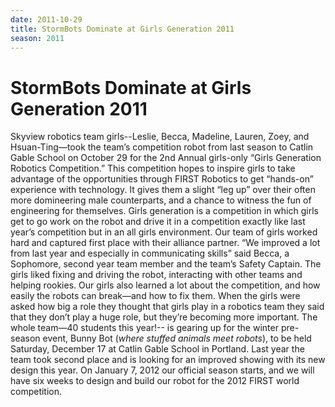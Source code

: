 ```yaml
---
date: 2011-10-29
title: StormBots Dominate at Girls Generation 2011
season: 2011
---
```


# StormBots Dominate at Girls Generation 2011

Skyview robotics team girls--Leslie, Becca, Madeline, Lauren, Zoey, and Hsuan-Ting—took the team’s competition robot from last season to Catlin Gable School on October 29 for the 2nd Annual girls-only “Girls Generation Robotics Competition.” This competition hopes  to inspire girls to take advantage of the opportunities through FIRST Robotics to get “hands-on” experience with technology.  It gives them a slight “leg up” over their often more domineering male counterparts, and a chance to witness the fun of engineering for themselves. Girls generation is a competition in which girls get to go work on the robot and drive it in a competition exactly like last year’s competition but in an all girls environment.
Our team of girls worked hard and captured first place with their alliance partner.  “We improved a lot from last year and especially in communicating skills” said Becca, a Sophomore, second year team member and the team’s Safety Captain. The girls liked fixing and driving the robot, interacting with other teams and helping rookies.  Our girls also learned a lot about the competition, and how easily the robots can break—and how to fix them.  When the girls were asked how big a role they thought that girls play in a robotics team they said that they don’t play a huge role, but they’re becoming more important.
The whole team—40 students this year!-- is gearing up for the winter pre-season event, Bunny Bot (_where stuffed animals meet robots_), to be held Saturday, December 17 at Catlin Gable School in Portland. Last year the team took second place and is looking for an improved showing with its new design this year.  On January 7, 2012 our official season starts, and we will have six weeks to design and build our robot for the 2012 FIRST world competition.
